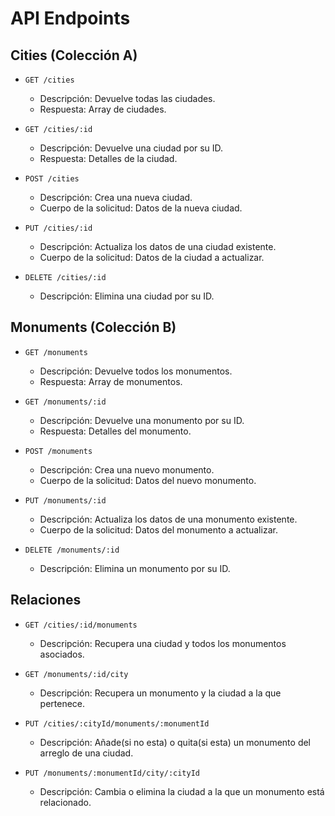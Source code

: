 # API Endpoints

## Cities (Colección A)

- `GET /cities`
  - Descripción: Devuelve todas las ciudades.
  - Respuesta: Array de ciudades.

- `GET /cities/:id`
  - Descripción: Devuelve una ciudad por su ID.
  - Respuesta: Detalles de la ciudad.

- `POST /cities`
  - Descripción: Crea una nueva ciudad.
  - Cuerpo de la solicitud: Datos de la nueva ciudad.

- `PUT /cities/:id`
  - Descripción: Actualiza los datos de una ciudad existente.
  - Cuerpo de la solicitud: Datos de la ciudad a actualizar.

- `DELETE /cities/:id`
  - Descripción: Elimina una ciudad por su ID.

## Monuments (Colección B)

- `GET /monuments`
  - Descripción: Devuelve todos los monumentos.
  - Respuesta: Array de monumentos.

- `GET /monuments/:id`
  - Descripción: Devuelve una monumento por su ID.
  - Respuesta: Detalles del monumento.

- `POST /monuments`
  - Descripción: Crea una nuevo monumento.
  - Cuerpo de la solicitud: Datos del nuevo monumento.

- `PUT /monuments/:id`
  - Descripción: Actualiza los datos de una monumento existente.
  - Cuerpo de la solicitud: Datos del monumento a actualizar.

- `DELETE /monuments/:id`
  - Descripción: Elimina un monumento por su ID.

## Relaciones

- `GET /cities/:id/monuments`
  - Descripción: Recupera una ciudad y todos los monumentos asociados.

- `GET /monuments/:id/city`
  - Descripción: Recupera un monumento y la ciudad a la que pertenece.

- `PUT /cities/:cityId/monuments/:monumentId`
  - Descripción: Añade(si no esta) o quita(si esta) un monumento del arreglo de una ciudad.

- `PUT /monuments/:monumentId/city/:cityId`
  - Descripción: Cambia o elimina la ciudad a la que un monumento está relacionado.
